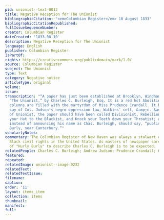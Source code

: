 ```yaml
---
pid: unionist--text-0012
title: Negative Reception for The Unionist
bibliographicCitation: "<em>Columbian Register</em> 10 August 1833"
bibliographicCitationRepublished: 
fullIssueSequenceNumber: 
creator: Columbian Register
dateCreated: '1833-08-10'
description: Negative Reception for The Unionist
language: English
publisher: Columbian Register
IsPartOf: 
rights: https://creativecommons.org/publicdomain/mark/1.0/
source: Columbian Register
subject: The Unionist
type: Text
category: Negative notice
articleType: original
volume: 
issue: 
transcription: "“A paper has just been established at Brooklyn, Windham Co. called
  “The Unionist,” by Charles C. Burleigh, Esq. It is a red hot Abolitionist, and its
  columns are filled with the martyrdom of Miss Prudence Crandall. It has much to
  say of Col. Judson’s negro oppression law, Watkins’ cell, &amp;c. &amp;c. Instead
  of Unionist, the paper should have been called Divisionist, Rebellionist, Pull off
  your Hat to the Blackist, and Knock your Teeth down your Throatist; and the editor,
  instead of announcing his name as Chas. Burleigh, should say, “published by Hurly
  Burly, near Canterbury.”"
scholarlyNotes: 
commentary: The Columbian Register of New Haven was always a stalwart opponent of
  Black civil rights in the United States. As masters of newspaper sarcasm, the use
  of "Hurly Burly" to describe Charles C. Burleigh is to be expected.
relatedPeople: Charles C. Burleigh; Andrew Judson; Prudence Crandall; Oliver Watkins
featured: 
repeated: 
relatedImage: unionist--image-0232
relatedText: 
relatedTextIssue: 
filename: 
caption: 
order: '11'
layout: items_item
collection: items
thumbnail: 
manifest: 
full: 
---
```

